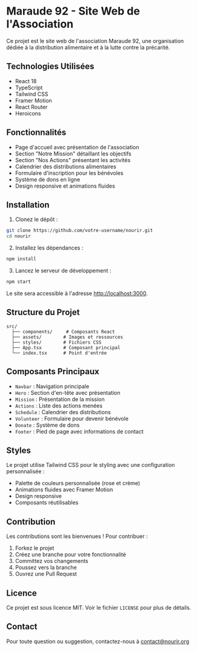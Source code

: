 # Maraude 92 - Site Web de l'Association

Ce projet est le site web de l'association Maraude 92, une organisation dédiée à la distribution alimentaire et à la lutte contre la précarité.

## Technologies Utilisées

- React 18
- TypeScript
- Tailwind CSS
- Framer Motion
- React Router
- Heroicons

## Fonctionnalités

- Page d'accueil avec présentation de l'association
- Section "Notre Mission" détaillant les objectifs
- Section "Nos Actions" présentant les activités
- Calendrier des distributions alimentaires
- Formulaire d'inscription pour les bénévoles
- Système de dons en ligne
- Design responsive et animations fluides

## Installation

1. Clonez le dépôt :
```bash
git clone https://github.com/votre-username/nourir.git
cd nourir
```

2. Installez les dépendances :
```bash
npm install
```

3. Lancez le serveur de développement :
```bash
npm start
```

Le site sera accessible à l'adresse [http://localhost:3000](http://localhost:3000).

## Structure du Projet

```
src/
  ├── components/     # Composants React
  ├── assets/        # Images et ressources
  ├── styles/        # Fichiers CSS
  ├── App.tsx        # Composant principal
  └── index.tsx      # Point d'entrée
```

## Composants Principaux

- `Navbar` : Navigation principale
- `Hero` : Section d'en-tête avec présentation
- `Mission` : Présentation de la mission
- `Actions` : Liste des actions menées
- `Schedule` : Calendrier des distributions
- `Volunteer` : Formulaire pour devenir bénévole
- `Donate` : Système de dons
- `Footer` : Pied de page avec informations de contact

## Styles

Le projet utilise Tailwind CSS pour le styling avec une configuration personnalisée :

- Palette de couleurs personnalisée (rose et crème)
- Animations fluides avec Framer Motion
- Design responsive
- Composants réutilisables

## Contribution

Les contributions sont les bienvenues ! Pour contribuer :

1. Forkez le projet
2. Créez une branche pour votre fonctionnalité
3. Committez vos changements
4. Poussez vers la branche
5. Ouvrez une Pull Request

## Licence

Ce projet est sous licence MIT. Voir le fichier `LICENSE` pour plus de détails.

## Contact

Pour toute question ou suggestion, contactez-nous à contact@nourir.org
